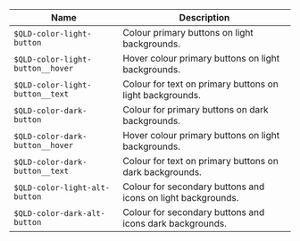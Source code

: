 | Name                             | Description                                                  |
|----------------------------------|--------------------------------------------------------------|
| `$QLD-color-light-button`        | Colour primary buttons on light backgrounds.                 |
| `$QLD-color-light-button__hover` | Hover colour primary buttons on light backgrounds.           |
| `$QLD-color-light-button__text`  | Colour for text on primary buttons on light backgrounds.     |
| `$QLD-color-dark-button`         | Colour for primary buttons on dark backgrounds.              |
| `$QLD-color-dark-button__hover`  | Hover colour primary buttons on light backgrounds.           |
| `$QLD-color-dark-button__text`   | Colour for text on primary buttons on dark backgrounds.      |
| `$QLD-color-light-alt-button`    | Colour for secondary buttons and icons on light backgrounds. |
| `$QLD-color-dark-alt-button`     | Colour for secondary buttons and icons dark backgrounds.     |
